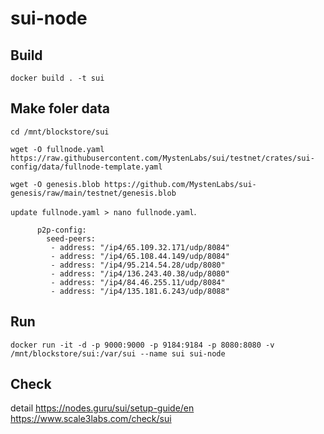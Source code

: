 # sui-node
  
## Build
    docker build . -t sui

## Make foler data
    cd /mnt/blockstore/sui
  
    wget -O fullnode.yaml https://raw.githubusercontent.com/MystenLabs/sui/testnet/crates/sui-config/data/fullnode-template.yaml
  
    wget -O genesis.blob https://github.com/MystenLabs/sui-genesis/raw/main/testnet/genesis.blob
  
  `update fullnode.yaml > nano fullnode.yaml`.
      
          p2p-config:
            seed-peers:
             - address: "/ip4/65.109.32.171/udp/8084"
             - address: "/ip4/65.108.44.149/udp/8084"
             - address: "/ip4/95.214.54.28/udp/8080"
             - address: "/ip4/136.243.40.38/udp/8080"
             - address: "/ip4/84.46.255.11/udp/8084"
             - address: "/ip4/135.181.6.243/udp/8088"
## Run
    docker run -it -d -p 9000:9000 -p 9184:9184 -p 8080:8080 -v /mnt/blockstore/sui:/var/sui --name sui sui-node 
    


## Check
detail https://nodes.guru/sui/setup-guide/en
  https://www.scale3labs.com/check/sui
